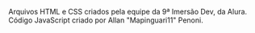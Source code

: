 Arquivos HTML e CSS criados pela equipe da 9ª Imersão Dev, da Alura.
Código JavaScript criado por Allan "Mapinguari11" Penoni.
